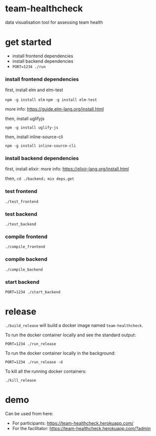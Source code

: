 # team-healthcheck

data visualisation tool for assessing team health

# get started

* install frontend dependencies
* install backend dependencies
* `PORT=1234 ./run`

### install frontend dependencies

first, install elm and elm-test

`npm -g install elm`
`npm -g install elm-test`

more info: https://guide.elm-lang.org/install.html

then, install uglifyjs

`npm -g install uglify-js`

then, install inline-source-cli

`npm -g install inline-source-cli`

### install backend dependencies

first, install elixir:
more info: https://elixir-lang.org/install.html

then, `cd ./backend; mix deps.get`

### test frontend

`./test_frontend`

### test backend

`./test_backend`

### compile frontend

`./compile_frontend`

### compile backend

`./compile_backend`

### start backend

`PORT=1234 ./start_backend`

# release

`./build_release` will build a docker image named `team-healthcheck`.

To run the docker container locally and see the standard output:

`PORT=1234 ./run_release`

To run the docker container locally in the background:

`PORT=1234 ./run_release -d`

To kill all the running docker containers:

`./kill_release`

# demo

Can be used from here:
* For participants: https://team-healthcheck.herokuapp.com/
* For the facilitator: https://team-healthcheck.herokuapp.com/?admin
